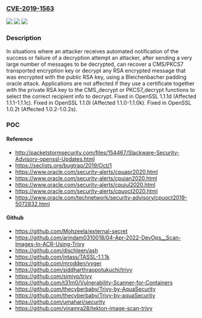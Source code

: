 ### [CVE-2019-1563](https://cve.mitre.org/cgi-bin/cvename.cgi?name=CVE-2019-1563)
![](https://img.shields.io/static/v1?label=Product&message=OpenSSL&color=blue)
![](https://img.shields.io/static/v1?label=Version&message=n%2Fa&color=blue)
![](https://img.shields.io/static/v1?label=Vulnerability&message=Padding%20Oracle&color=brighgreen)

### Description

In situations where an attacker receives automated notification of the success or failure of a decryption attempt an attacker, after sending a very large number of messages to be decrypted, can recover a CMS/PKCS7 transported encryption key or decrypt any RSA encrypted message that was encrypted with the public RSA key, using a Bleichenbacher padding oracle attack. Applications are not affected if they use a certificate together with the private RSA key to the CMS_decrypt or PKCS7_decrypt functions to select the correct recipient info to decrypt. Fixed in OpenSSL 1.1.1d (Affected 1.1.1-1.1.1c). Fixed in OpenSSL 1.1.0l (Affected 1.1.0-1.1.0k). Fixed in OpenSSL 1.0.2t (Affected 1.0.2-1.0.2s).

### POC

#### Reference
- http://packetstormsecurity.com/files/154467/Slackware-Security-Advisory-openssl-Updates.html
- https://seclists.org/bugtraq/2019/Oct/1
- https://www.oracle.com/security-alerts/cpuapr2020.html
- https://www.oracle.com/security-alerts/cpujan2020.html
- https://www.oracle.com/security-alerts/cpujul2020.html
- https://www.oracle.com/security-alerts/cpuoct2020.html
- https://www.oracle.com/technetwork/security-advisory/cpuoct2019-5072832.html

#### Github
- https://github.com/Mohzeela/external-secret
- https://github.com/arindam0310018/04-Apr-2022-DevOps__Scan-Images-In-ACR-Using-Trivy
- https://github.com/djschleen/ash
- https://github.com/jntass/TASSL-1.1.1k
- https://github.com/mrodden/vyger
- https://github.com/siddharthraopotukuchi/trivy
- https://github.com/simiyo/trivy
- https://github.com/t31m0/Vulnerability-Scanner-for-Containers
- https://github.com/thecyberbaby/Trivy-by-AquaSecurity
- https://github.com/thecyberbaby/Trivy-by-aquaSecurity
- https://github.com/umahari/security
- https://github.com/vinamra28/tekton-image-scan-trivy

